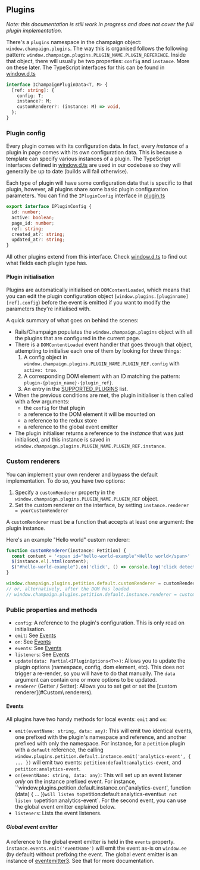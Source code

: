 ## Plugins

_Note: this documentation is still work in progress and does not cover the full plugin implementation._

There's a `plugins` namespace in the champaign object: `window.champaign.plugins`. The way this is organised follows the following pattern: `window.champaign.plugins.PLUGIN_NAME.PLUGIN_REFERENCE`. Inside that object, there will usually be two properties: `config` and `instance`. More on these later. The TypeScript interfaces for this can be found in [window.d.ts](../../app/javascript/window.d.ts)

```ts
interface IChampaignPluginData<T, M> {
  [ref: string]: {
    config: T;
    instance?: M;
    customRenderer?: (instance: M) => void,
  };
}
```

### Plugin config

Every plugin comes with its configuration data. In fact, every _instance_ of a plugin in page comes with its own configuration data. This is because a template can specify various instances of a plugin. The TypeScript interfaces defined in [window.d.ts](../../app/javascript/window.d.ts) are used in our codebase so they will generally be up to date (builds will fail otherwise).

Each type of plugin will have some configuration data that is specific to that plugin, however, all plugins share some basic plugin configuration parameters. You can find the `IPluginConfig` interface in [plugin.ts](../../app/javascript/plugins/plugin.ts)

```ts
export interface IPluginConfig {
  id: number;
  active: boolean;
  page_id: number;
  ref: string;
  created_at?: string;
  updated_at?: string;
}
```

All other plugins extend from this interface. Check [window.d.ts](../../app/javascript/window.d.ts) to find out what fields each plugin type has.

#### Plugin initialisation

Plugins are automatically initialised on `DOMContentLoaded`, which means that you can edit the plugin configuration object (`window.plugins.[pluginname][ref].config`) before the event is emitted if you want to modify the parameters they're initialised with.

A quick summary of what goes on behind the scenes:
* Rails/Champaign populates the `window.champaign.plugins` object with all the plugins that are configured in the current page.
* There is a `DOMContentLoaded` event handler that goes through that object, attempting to initialise each one of them by looking for three things:
  1. A config object in `window.champaign.plugins.PLUGIN_NAME.PLUGIN_REF.config` with `active: true`.
  2. A corresponding DOM element with an ID matching the pattern: `plugin-{plugin_name}-{plugin_ref}`.
  3. An entry in the [SUPPORTED_PLUGINS](../../app/javascript/plugins/index.ts) list.
* When the previous conditions are met, the plugin initialiser is then called with a few arguments:
  - the `config` for that plugin
  - a reference to the DOM element it will be mounted on
  - a reference to the redux store
  - a reference to the global event emitter
* The plugin initialiser returns a reference to the _instance_ that was just initialised, and this instance is saved in `window.champaign.plugins.PLUGIN_NAME.PLUGIN_REF.instance`.

### Custom renderers
You can implement your own renderer and bypass the default implementation. To do so, you have two options:
1. Specify a `customRenderer` property in the `window.champaign.plugins.PLUGIN_NAME.PLUGIN_REF` object.
2. Set the custom renderer on the interface, by setting `instance.renderer = yourCustomRenderer`

A `customRenderer` must be a function that accepts at least one argument: the plugin instance.

Here's an example "Hello world" custom renderer:

```ts
function customRenderer(instance: Petition) {
  const content = '<span id="hello-world-example">Hello world</span>'
  $(instance.el).html(content);
  $("#hello-world-example").on('click', () => console.log('click detected'));
}

window.champaign.plugins.petition.default.customRenderer = customRenderer;
// or, alternatively, after the DOM has loaded
// window.champaign.plugins.petition.default.instance.renderer = customRenderer;
```

### Public properties and methods

* `config`: A reference to the plugin's configuration. This is only read on initialisation.
* `emit`: See [Events](#Events)
* `on`: See [Events](#Events)
* `events`: See [Events](#Events)
* `listeners`: See [Events](#Events)
* `update(data: Partial<IPluginOptions<T>>)`: Allows you to update the plugin options (namespace, config, dom element, etc). This does not trigger a re-render, so you will have to do that manually. The `data` argument can contain one or more options to be updated.
* `renderer` (Getter / Setter): Allows you to set get or set the [custom renderer](#Custom\ renderers).

#### Events
All plugins have two handy methods for local events: `emit` and `on`:
* `emit(eventName: string, data: any)`: This will emit two identical events, one prefixed with the plugin's namespace and reference, and another prefixed with only the namespace. For instance, for a `petition` plugin with a `default` reference, the calling `window.plugins.petition.default.instance.emit('analytics-event', { ... })` will emit two events: `petition:default:analytics-event`, and `petition:analytics-event`.
* `on(eventName: string, data: any)`: This will set up an event listener *only* on the instance prefixed event. For instance, ``window.plugins.petition.default.instance.on('analytics-event', function (data) { ... })` will listen to `petition:default:analytics-event` but not listen to `petition:analytics-event`. For the second event, you can use the global event emitter explained below.
* `listeners`: Lists the event listeners.

##### Global event emitter
A reference to the global event emitter is held in the `events` property. `instance.events.emit('eventName')` will emit the event as-is on `window.ee` (by default) without prefixing the event. The global event emitter is an instance of [eventemitter3](https://github.com/primus/eventemitter3). See that for more documentation.
